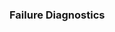 ### Failure Diagnostics

<!--
Here are some ideas to get you started:

- I’m currently working on failure models.
-->
